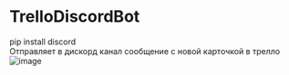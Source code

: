 # TrelloDiscordBot
pip install discord		        
Отправляет в дискорд канал сообщение с новой карточкой в трелло                 
![image](https://user-images.githubusercontent.com/18011884/148665182-3a928180-1a86-41d3-a7b9-01a6f7566f06.png)


